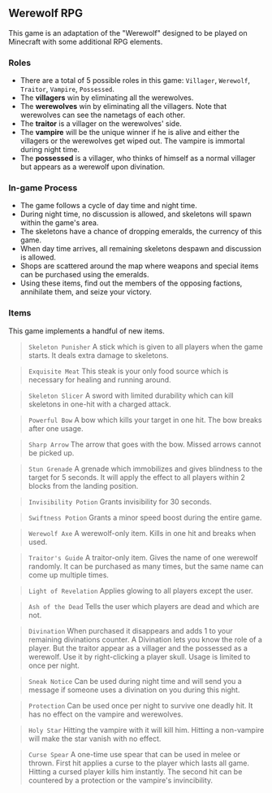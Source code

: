 ## Werewolf RPG

This game is an adaptation of the "Werewolf" designed to be played on Minecraft with some additional RPG elements.

### Roles

- There are a total of 5 possible roles in this game: `Villager`, `Werewolf`, `Traitor`, `Vampire`, `Possessed`.
- The **villagers** win by eliminating all the werewolves.
- The **werewolves** win by eliminating all the villagers. Note that werewolves can see the nametags of each other.
- The **traitor** is a villager on the werewolves' side.
- The **vampire** will be the unique winner if he is alive and either the villagers or the werewolves get wiped out. The vampire is immortal during night time.
- The **possessed** is a villager, who thinks of himself as a normal villager but appears as a werewolf upon divination.

### In-game Process

- The game follows a cycle of day time and night time.
- During night time, no discussion is allowed, and skeletons will spawn within the game's area.
- The skeletons have a chance of dropping emeralds, the currency of this game.
- When day time arrives, all remaining skeletons despawn and discussion is allowed.
- Shops are scattered around the map where weapons and special items can be purchased using the emeralds.
- Using these items, find out the members of the opposing factions, annihilate them, and seize your victory.

### Items
This game implements a handful of new items.

> `Skeleton Punisher`
> A stick which is given to all players when the game starts.
> It deals extra damage to skeletons.

> `Exquisite Meat` 
> This steak is your only food source which is necessary for healing and running around.

> `Skeleton Slicer` 
> A sword with limited durability which can kill skeletons in one-hit with a charged attack.

> `Powerful Bow` 
> A bow which kills your target in one hit.
> The bow breaks after one usage.

> `Sharp Arrow`
> The arrow that goes with the bow.
> Missed arrows cannot be picked up.

> `Stun Grenade`
> A grenade which immobilizes and gives blindness to the target for 5 seconds.
> It will apply the effect to all players within 2 blocks from the landing position.

> `Invisibility Potion`
> Grants invisibility for 30 seconds.

> `Swiftness Potion`
> Grants a minor speed boost during the entire game.

> `Werewolf Axe`
> A werewolf-only item.
> Kills in one hit and breaks when used.

> `Traitor's Guide`
> A traitor-only item.
> Gives the name of one werewolf randomly.
> It can be purchased as many times, but the same name can come up multiple times.

> `Light of Revelation`
> Applies glowing to all players except the user.

> `Ash of the Dead`
> Tells the user which players are dead and which are not.

> `Divination`
> When purchased it disappears and adds 1 to your remaining divinations counter.
> A Divination lets you know the role of a player.
> But the traitor appear as a villager and the possessed as a werewolf.
> Use it by right-clicking a player skull.
> Usage is limited to once per night.

> `Sneak Notice`
> Can be used during night time and will send you a message if someone uses a divination on you during this night.

> `Protection`
> Can be used once per night to survive one deadly hit.
> It has no effect on the vampire and werewolves.

> `Holy Star`
> Hitting the vampire with it will kill him.
> Hitting a non-vampire will make the star vanish with no effect.

> `Curse Spear`
> A one-time use spear that can be used in melee or thrown.
> First hit applies a curse to the player which lasts all game.
> Hitting a cursed player kills him instantly.
> The second hit can be countered by a protection or the vampire's invincibility.